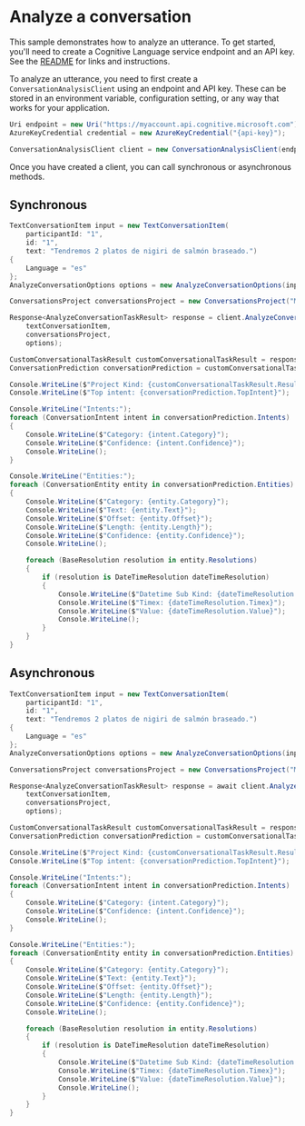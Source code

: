 # Analyze a conversation

This sample demonstrates how to analyze an utterance. To get started, you'll need to create a Cognitive Language service endpoint and an API key. See the [README](https://github.com/Azure/azure-sdk-for-net/blob/main/sdk/cognitivelanguage/Azure.AI.Language.Conversations/README.md) for links and instructions.

To analyze an utterance, you need to first create a `ConversationAnalysisClient` using an endpoint and API key. These can be stored in an environment variable, configuration setting, or any way that works for your application.

```C# Snippet:ConversationAnalysisClient_Create
Uri endpoint = new Uri("https://myaccount.api.cognitive.microsoft.com");
AzureKeyCredential credential = new AzureKeyCredential("{api-key}");

ConversationAnalysisClient client = new ConversationAnalysisClient(endpoint, credential);
```

Once you have created a client, you can call synchronous or asynchronous methods.

## Synchronous

```C# Snippet:ConversationAnalysis_AnalyzeConversationWithLanguage
TextConversationItem input = new TextConversationItem(
    participantId: "1",
    id: "1",
    text: "Tendremos 2 platos de nigiri de salmón braseado.")
{
    Language = "es"
};
AnalyzeConversationOptions options = new AnalyzeConversationOptions(input);

ConversationsProject conversationsProject = new ConversationsProject("Menu", "production");

Response<AnalyzeConversationTaskResult> response = client.AnalyzeConversation(
    textConversationItem,
    conversationsProject,
    options);

CustomConversationalTaskResult customConversationalTaskResult = response.Value as CustomConversationalTaskResult;
ConversationPrediction conversationPrediction = customConversationalTaskResult.Result.Prediction as ConversationPrediction;

Console.WriteLine($"Project Kind: {customConversationalTaskResult.Result.Prediction.ProjectKind}");
Console.WriteLine($"Top intent: {conversationPrediction.TopIntent}");

Console.WriteLine("Intents:");
foreach (ConversationIntent intent in conversationPrediction.Intents)
{
    Console.WriteLine($"Category: {intent.Category}");
    Console.WriteLine($"Confidence: {intent.Confidence}");
    Console.WriteLine();
}

Console.WriteLine("Entities:");
foreach (ConversationEntity entity in conversationPrediction.Entities)
{
    Console.WriteLine($"Category: {entity.Category}");
    Console.WriteLine($"Text: {entity.Text}");
    Console.WriteLine($"Offset: {entity.Offset}");
    Console.WriteLine($"Length: {entity.Length}");
    Console.WriteLine($"Confidence: {entity.Confidence}");
    Console.WriteLine();

    foreach (BaseResolution resolution in entity.Resolutions)
    {
        if (resolution is DateTimeResolution dateTimeResolution)
        {
            Console.WriteLine($"Datetime Sub Kind: {dateTimeResolution.DateTimeSubKind}");
            Console.WriteLine($"Timex: {dateTimeResolution.Timex}");
            Console.WriteLine($"Value: {dateTimeResolution.Value}");
            Console.WriteLine();
        }
    }
}
```

## Asynchronous

```C# Snippet:ConversationAnalysis_AnalyzeConversationWithLanguageAsync
TextConversationItem input = new TextConversationItem(
    participantId: "1",
    id: "1",
    text: "Tendremos 2 platos de nigiri de salmón braseado.")
{
    Language = "es"
};
AnalyzeConversationOptions options = new AnalyzeConversationOptions(input);

ConversationsProject conversationsProject = new ConversationsProject("Menu", "production");

Response<AnalyzeConversationTaskResult> response = await client.AnalyzeConversationAsync(
    textConversationItem,
    conversationsProject,
    options);

CustomConversationalTaskResult customConversationalTaskResult = response.Value as CustomConversationalTaskResult;
ConversationPrediction conversationPrediction = customConversationalTaskResult.Result.Prediction as ConversationPrediction;

Console.WriteLine($"Project Kind: {customConversationalTaskResult.Result.Prediction.ProjectKind}");
Console.WriteLine($"Top intent: {conversationPrediction.TopIntent}");

Console.WriteLine("Intents:");
foreach (ConversationIntent intent in conversationPrediction.Intents)
{
    Console.WriteLine($"Category: {intent.Category}");
    Console.WriteLine($"Confidence: {intent.Confidence}");
    Console.WriteLine();
}

Console.WriteLine("Entities:");
foreach (ConversationEntity entity in conversationPrediction.Entities)
{
    Console.WriteLine($"Category: {entity.Category}");
    Console.WriteLine($"Text: {entity.Text}");
    Console.WriteLine($"Offset: {entity.Offset}");
    Console.WriteLine($"Length: {entity.Length}");
    Console.WriteLine($"Confidence: {entity.Confidence}");
    Console.WriteLine();

    foreach (BaseResolution resolution in entity.Resolutions)
    {
        if (resolution is DateTimeResolution dateTimeResolution)
        {
            Console.WriteLine($"Datetime Sub Kind: {dateTimeResolution.DateTimeSubKind}");
            Console.WriteLine($"Timex: {dateTimeResolution.Timex}");
            Console.WriteLine($"Value: {dateTimeResolution.Value}");
            Console.WriteLine();
        }
    }
}
```
